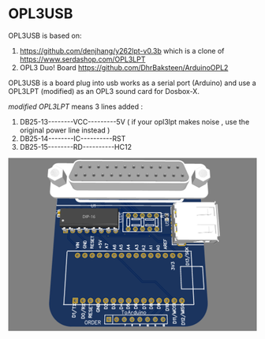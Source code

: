 # OPL3USB

OPL3USB is based on:
  1. https://github.com/denjhang/y262lpt-v0.3b which is a clone of https://www.serdashop.com/OPL3LPT
  2. OPL3 Duo! Board https://github.com/DhrBaksteen/ArduinoOPL2

OPL3USB is a board plug into usb works as a serial port (Arduino) and use a OPL3LPT (modified) as an OPL3 sound card for Dosbox-X.

*modified OPL3LPT*
means 3 lines added :
  1. DB25-13--------VCC---------5V   ( if your opl3lpt makes noise , use the original power line instead )
  2. DB25-14--------IC----------RST
  3. DB25-15--------RD----------HC12
   
![模拟图](https://github.com/zhblue/OPL3USB/blob/main/OPL3USB.png?raw=true)
